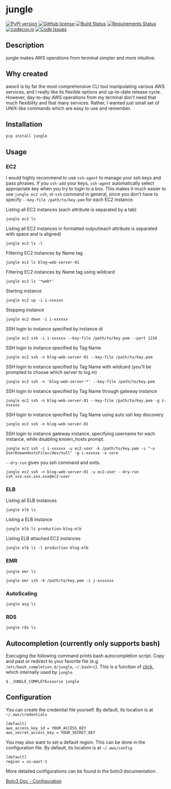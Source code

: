 # jungle

[![PyPI version](https://img.shields.io/pypi/v/jungle.svg)](https://pypi.python.org/pypi/jungle)
[![GitHub license](https://img.shields.io/badge/license-MIT-blue.svg)](https://raw.githubusercontent.com/achiku/jungle/master/LICENSE)
[![Build Status](https://travis-ci.org/achiku/jungle.svg)](https://travis-ci.org/achiku/jungle)
[![Requirements Status](https://requires.io/github/achiku/jungle/requirements.svg?branch=master)](https://requires.io/github/achiku/jungle/requirements/?branch=master)
[![codecov.io](http://codecov.io/github/achiku/jungle/coverage.svg?branch=master)](http://codecov.io/github/achiku/jungle?branch=master)
[![Code Issues](https://www.quantifiedcode.com/api/v1/project/deacbd1de84b474d97493cb5fbae967e/badge.svg)](https://www.quantifiedcode.com/app/project/deacbd1de84b474d97493cb5fbae967e)


## Description

jungle makes AWS operations from terminal simpler and more intuitive.


## Why created

awscli is by far the most comprehensive CLI tool manipulating various AWS services, and I really like its flexible options and up-to-date release cycle. However, day-to-day AWS operations from my terminal don't need that much flexibility and that many services. Rather, I wanted just small set of UNIX-like commands which are easy to use and remember.

## Installation

```
pip install jungle
```


## Usage


### EC2

I would highly recommend to use `ssh-agent` to manage your ssh keys and pass phrases. If you `ssh-add` your keys, `ssh-agent` automatically select appropriate key when you try to login to a box. This makes it much easier to use `jungle ec2 ssh`, or `ssh` command in general, since you don't have to specify `--key-file /path/to/key.pem` for each EC2 instance.

Listing all EC2 instances (each attribute is separated by a tab)

```
jungle ec2 ls
```

Listing all EC2 instances in formatted output(each attribute is separated with space and is aligned)

```
jungle ec2 ls -l
```

Filtering EC2 instances by Name tag

```
jungle ec2 ls blog-web-server-01
```

Filtering EC2 instances by Name tag using wildcard

```
jungle ec2 ls '*web*'
```

Starting instance

```
jungle ec2 up -i i-xxxxxx
```

Stopping instance

```
jungle ec2 down -i i-xxxxxx
```

SSH login to instance specified by instance id

```
jungle ec2 ssh -i i-xxxxxx --key-file /path/to/key.pem --port 1234
```

SSH login to instance specified by Tag Name

```
jungle ec2 ssh -n blog-web-server-01 --key-file /path/to/key.pem
```

SSH login to instance specified by Tag Name with wildcard (you'll be prompted to choose which server to log in)

```
jungle ec2 ssh -n 'blog-web-server-*' --key-file /path/to/key.pem
```

SSH login to instance specified by Tag Name through gateway instance

```
jungle ec2 ssh -n blog-web-server-01 --key-file /path/to/key.pem -g i-xxxxxx
```

SSH login to instance specified by Tag Name using auto ssh key discovery

```
jungle ec2 ssh -n blog-web-server-01
```

SSH login to instance gateway instance, specifying username for each instance,
while disabling known_hosts prompt.

```
jungle ec2 ssh -i i-xxxxxx -u ec2-user -k /path/to/key.pem -s "-o UserKnownHostsFile=/dev/null" -g i-xxxxxx -x core
```

`--dry-run` gives you ssh command and exits.

```
jungle ec2 ssh -n blog-web-server-01 -u ec2-user --dry-run
ssh xxx.xxx.xxx.xxx@ec2-user
```

### ELB

Listing all ELB instances

```
jungle elb ls
```

Listing a ELB instance

```
jungle elb ls production-blog-elb
```

Listing ELB attached EC2 instances

```
jungle elb ls -l production-blog-elb
```


### EMR

```
jungle emr ls
```

```
jungle emr ssh -k /path/to/key.pem -i j-xxxxxxx
```

### AutoScaling

```
jungle asg ls
```

### RDS

```
jungle rds ls
```


## Autocompletion (currently only supports bash)

Execuging the following command prints bash autocompletion script. Copy and past or redirect to your favorite file (e.g. `/etc/bash_completion.d/jungle`, `~/.bashrc`). This is a function of [click](http://click.pocoo.org/5/), which internally used by `jungle`.

```
$ _JUNGLE_COMPLETE=source jungle
```


## Configuration

You can create the credential file yourself. By default, its location is at ```~/.aws/credentials```

```
[default]
aws_access_key_id = YOUR_ACCESS_KEY
aws_secret_access_key = YOUR_SECRET_KEY
```


You may also want to set a default region. This can be done in the configuration file. By default, its location is at ```~/.aws/config```

```
[default]
region = us-east-1
```

More detailed configurations can be found in the boto3 documentation.

[Boto3 Doc - Configuration](http://boto3.readthedocs.org/en/latest/guide/configuration.html#guide-configuration)
